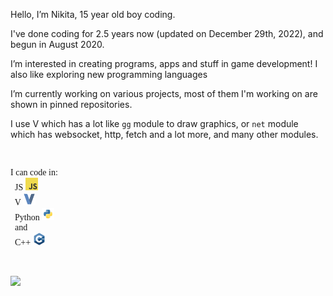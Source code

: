 Hello, I’m Nikita, 15 year old boy coding.


I've done coding for 2.5 years now (updated on December 29th, 2022), and begun in August 2020.

I’m interested in creating programs, apps and stuff in game development! I also like exploring new programming languages

I’m currently working on various projects, most of them I'm working on are shown in pinned repositories.

I use V which has a lot like `gg` module to draw graphics, or `net` module which has websocket, http, fetch and a lot more, and many other modules.

<br>

<pre style="font-family:calibri">
I can code in:
  JS <code><img height="20" alt="javascript" src="https://raw.githubusercontent.com/github/explore/80688e429a7d4ef2fca1e82350fe8e3517d3494d/topics/javascript/javascript.png"></code>
  V <code><img height="20" alt="v" src="https://raw.githubusercontent.com/github/explore/cfd26557025b2ccaa2d3d25f3e518e29ebea05c5/topics/v/v.png"></code>
  Python <code><img height="20" alt="v" src="https://raw.githubusercontent.com/github/explore/cfd26557025b2ccaa2d3d25f3e518e29ebea05c5/topics/python/python.png"></code>
  and
  C++ <code><img height="20" alt="v" src="https://raw.githubusercontent.com/github/explore/cfd26557025b2ccaa2d3d25f3e518e29ebea05c5/topics/cpp/cpp.png"></code>
</pre>

<br>

![](https://hit.yhype.me/github/profile?user_id=69197950)
